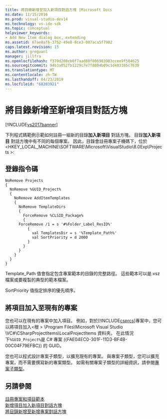 ```yaml
---
title: 將目錄新增至加入新項目對話方塊 |Microsoft Docs
ms.date: 11/15/2016
ms.prod: visual-studio-dev14
ms.technology: vs-ide-sdk
ms.topic: conceptual
helpviewer_keywords:
- Add New Item dialog box, extending
ms.assetid: 67ae8af6-3752-49e8-8ce3-007aca5f7982
caps.latest.revision: 15
ms.author: gregvanl
manager: jillfra
ms.openlocfilehash: f370d208cb8f7aad88f806983983ccee9f584625
ms.sourcegitcommit: 94b3a052fb1229c7e7f8804b09c1d403385c7630
ms.translationtype: MT
ms.contentlocale: zh-TW
ms.lasthandoff: 04/23/2019
ms.locfileid: "68203921"
---
```

# <a name="adding-directories-to-the-add-new-item-dialog-box"></a>將目錄新增至新增項目對話方塊
[!INCLUDE[vs2017banner](../../includes/vs2017banner.md)]

下列程式碼範例示範如何註冊一組新的目錄**加入新項目** 對話方塊。 目錄**加入新項目** 對話方塊中有不同的每個專案。 因此，目錄會註冊專案子機碼下，位於\<HKEY_LOCAL_MACHINE\SOFTWARE\Microsoft\VisualStudio\8.0Exp\Projects >:  
  
## <a name="the-registry-script"></a>登錄指令碼  
  
```  
NoRemove Projects  
{  
  NoRemove %GUID_Project%  
  {  
    NoRemove AddItemTemplates  
    {  
      NoRemove TemplateDirs  
      {  
        ForceRemove %CLSID_Package%  
        {  
      ForceRemove /1 = s '#%Folder_Label_ResID%'  
          {  
            val TemplatesDir = s '%Template_Path%'     
            val SortPriority = d 2000  
          }  
        }  
      }  
    }  
  }  
}  
```  
  
 Template_Path 值會指定包含專案範本的目錄的完整路徑。 這些範本可以是.vsz 檔案或要複製的典型的範本檔案。  
  
 SortPriority 值指定排序的優先順序。  
  
## <a name="adding-items-to-an-existing-project"></a>將項目加入至現有的專案  
 您也可以在現有的專案中加入項目。 例如，對於[!INCLUDE[csprcs](../../includes/csprcs-md.md)]專案中，您可以將項目加入\<根 > \Program Files\Microsoft Visual Studio \VC#\CSharpProjectItems\LocalProjectItems 資料夾。 在此情況下`%GUID_Project%`是 C# 專案 ({FAE04EC0-301F-11D3-BF4B-00C04F79EFBC}) 的 GUID。  
  
 您也可以程式設計專案子類型，以擴充現有的專案。 與專案子類型，您可以擴充專案，而不需要撰寫新的專案類型。 如需有關專案子類型的詳細資訊，請參閱[專案子類型](../../extensibility/internals/project-subtypes.md)。  
  
## <a name="see-also"></a>另請參閱  
 [註冊專案和項目範本](../../extensibility/internals/registering-project-and-item-templates.md)   
 [新增項目加入新項目對話方塊](../../extensibility/internals/adding-items-to-the-add-new-item-dialog-boxes.md)   
 [將目錄新增至新增專案對話方塊](../../extensibility/internals/adding-directories-to-the-new-project-dialog-box.md)
